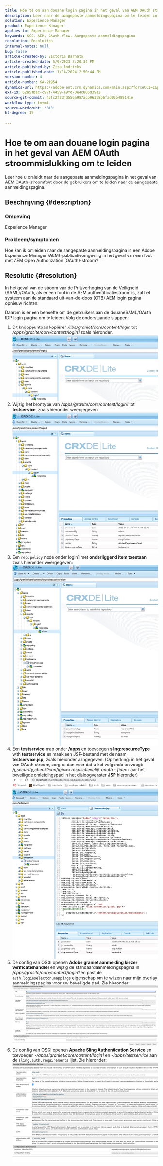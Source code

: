```yaml
---
title: Hoe te om aan douane login pagina in het geval van AEM OAuth stroommislukking om te leiden
description: Leer naar de aangepaste aanmeldingspagina om te leiden in het geval van AEM OAuth-stroomfout.
solution: Experience Manager
product: Experience Manager
applies-to: Experience Manager
keywords: KCS, AEM, OAuth-flow, Aangepaste aanmeldingspagina
resolution: Resolution
internal-notes: null
bug: false
article-created-by: Victoria Barnato
article-created-date: 5/9/2023 3:20:34 PM
article-published-by: Zita Rodricks
article-published-date: 1/18/2024 2:50:44 PM
version-number: 4
article-number: KA-21954
dynamics-url: https://adobe-ent.crm.dynamics.com/main.aspx?forceUCI=1&pagetype=entityrecord&etn=knowledgearticle&id=08a22b08-7dee-ed11-8849-6045bd0065b6
exl-id: 62a5fbac-c97f-4459-a9fd-0e4c806d39a2
source-git-commit: 46fc2f23fd556a987acb96338b6fad03b489141e
workflow-type: tm+mt
source-wordcount: '313'
ht-degree: 1%

---
```


# Hoe te om aan douane login pagina in het geval van AEM OAuth stroommislukking om te leiden


Leer hoe u omleidt naar de aangepaste aanmeldingspagina in het geval van AEM OAuth-stroomfout door de gebruikers om te leiden naar de aangepaste aanmeldingspagina.

## Beschrijving {#description}


### <b>Omgeving</b>

Experience Manager



### <b>Probleem/symptomen</b>

Hoe kan ik omleiden naar de aangepaste aanmeldingspagina in een Adobe Experience Manager (AEM)-publicatieomgeving in het geval van een fout met AEM Open Authorization (OAuth)-stroom?


## Resolutie {#resolution}


In het geval van de stroom van de Prijsverhoging van de Veiligheid (SAML)/OAuth, als er een fout in de AEM authentificatiestroom is, zal het systeem aan de standaard uit-van-de-doos (OTB) AEM login pagina opnieuw richten.

Daarom is er een behoefte om de gebruikers aan de douaneSAML/OAuth IDP login pagina om te leiden. Volg de onderstaande stappen:

1. Dit knooppuntpad kopiëren */libs/graniet/core/content/login* tot */apps/granite/core/content/login1* zoals hieronder.![](assets/704db5a9-53eb-ed11-a7c6-6045bd006e5a.png)
2. Wijzig het brontype van */apps/granite/core/content/login1* tot <b>testservice</b>, zoals hieronder weergegeven:![](assets/25e0ebb5-ede4-ed11-a7c7-6045bd006a22.png)
3. Een `rep:policy` node onder login1 met <b>onderliggend item toestaan</b>, zoals hieronder weergegeven:![](assets/cc0347ce-ede4-ed11-a7c7-6045bd006a22.png)
4. Een <b>testservice</b> map onder <b>/apps</b> en toevoegen <b>sling:resourceType</b> with <b>testservice</b> en maak een JSP-bestand met de naam <b>testservice.jsp</b>, zoals hieronder aangegeven: (Opmerking: in het geval van OAuth-stroom, zorg er dan voor dat u het volgende toevoegt: */j_security_check?configid=`<` respectievelijk oauth - fide`>`* naar het beveiligde omleidingspad in het dialoogvenster <b>JSP</b> hieronder)![](assets/aec657e1-ede4-ed11-a7c7-6045bd006a22.png)
5. De config van OSGI openen <b>Adobe graniet aanmelding kiezer verificatiehandler</b> en wijzig de standaardaanmeldingspagina in */apps/granite/core/content/login1* en past de `auth.loginselector.mappings` eigenschap om te wijzen naar mijn overlay aanmeldingspagina voor uw beveiligde pad. Zie hieronder:![](assets/b45869f6-ede4-ed11-a7c7-6045bd006a22.png)
6. De config van OSGI openen <b>Apache Sling Authentication Service</b> en toevoegen *-/apps/graniet/core/content/login1* en *-/apps/testservice* aan de `sling.auth.requirements` lijst. Zie hieronder:![](assets/494fad08-eee4-ed11-a7c7-6045bd006a22.png)
